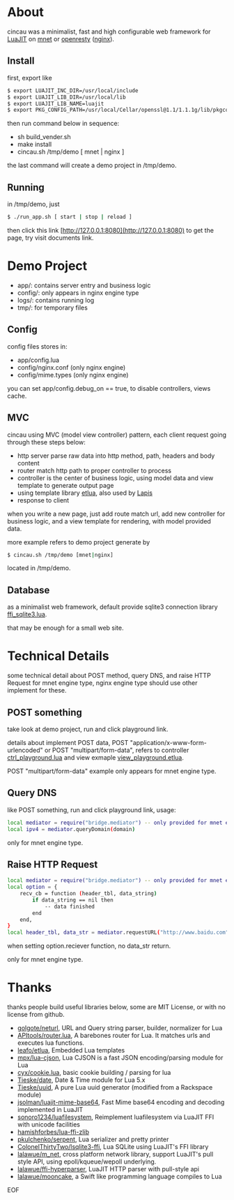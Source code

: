 
# About

cincau was a minimalist, fast and high configurable web framework for [LuaJIT](http://luajit.org) on [mnet](https://github.com/lalawue/m_net) or [openresty](http://openresty.org/cn/) ([nginx](https://www.nginx.com)).

## Install

first, export like

```sh
$ export LUAJIT_INC_DIR=/usr/local/include
$ export LUAJIT_LIB_DIR=/usr/local/lib
$ export LUAJIT_LIB_NAME=luajit
$ export PKG_CONFIG_PATH=/usr/local/Cellar/openssl@1.1/1.1.1g/lib/pkgconfig
```

then run command below in sequence:

- sh build_vender.sh
- make install
- cincau.sh /tmp/demo [ mnet | nginx ]

the last command will create a demo project in /tmp/demo.

## Running

in /tmp/demo, just 

```sh
$ ./run_app.sh [ start | stop | reload ]
```

then click this link [http://127.0.0.1:8080](http://127.0.0.1:8080) to get the page, try visit documents link.

# Demo Project

- app/: contains server entry and business logic
- config/: only appears in nginx engine type
- logs/: contains running log
- tmp/: for temporary files

## Config

config files stores in:

- app/config.lua
- config/nginx.conf (only nginx engine)
- config/mime.types (only nginx engine)

you can set app/config.debug_on == true, to disable controllers, views cache.

## MVC

cincau using MVC (model view controller) pattern, each client request going through these steps below:

- http server parse raw data into http method, path, headers and body content
- router match http path to proper controller to process
- controller is the center of business logic, using model data and view template to generate output page
- using template library [etlua](https://github.com/leafo/etlua), also used by [Lapis](https://github.com/leafo/lapis)
- response to client

when you write a new page, just add route match url, add new controller for business logic, and a view template for rendering, with model provided data.

more example refers to demo project generate by 

```sh
$ cincau.sh /tmp/demo [mnet|nginx]
```

located in /tmp/demo.

## Database

as a minimalist web framework, default provide sqlite3 connection library [ffi_sqlite3.lua](https://github.com/lalawue/cincau/blob/master/cincau/db/ffi_lsqlite3.lua).

that may be enough for a small web site.

# Technical Details

some technical detail about POST method, query DNS, and raise HTTP Request for mnet engine type, nginx engine type should use other implement for these.

## POST something

take look at demo project, run and click playground link.

details about implement POST data, POST "application/x-www-form-urlencoded" or POST "multipart/form-data", refers to controller [ctrl_playground.lua](https://github.com/lalawue/cincau/blob/master/cincau/scaffold/demo/controllers/ctrl_playground.lua) and view exmaple [view_playground.etlua](https://github.com/lalawue/cincau/blob/master/cincau/scaffold/demo/views/view_playground.etlua).

POST "multipart/form-data" example only appears for mnet engine type.

## Query DNS

like POST something, run and click playground link, usage:

```sh
local mediator = require("bridge.mediator") -- only provided for mnet engine_type
local ipv4 = mediator.queryDomain(domain)
```

only for mnet engine type.

## Raise HTTP Request

```sh
local mediator = require("bridge.mediator") -- only provided for mnet engine_type
local option = {
    recv_cb = function (header_tbl, data_string)
        if data_string == nil then
            -- data finished
        end
    end,
}
local header_tbl, data_str = mediator.requestURL("http://www.baidu.com", option)
```

when setting option.reciever function, no data_str return.

only for mnet engine type.

# Thanks

thanks people build useful libraries below, some are MIT License, or with no license from github.

- [golgote/neturl](https://github.com/golgote/neturl), URL and Query string parser, builder, normalizer for Lua
- [APItools/router.lua](https://github.com/APItools/router.lua), A barebones router for Lua. It matches urls and executes lua functions.
- [leafo/etlua](https://github.com/leafo/etlua), Embedded Lua templates
- [mpx/lua-cjson](https://github.com/mpx/lua-cjson), Lua CJSON is a fast JSON encoding/parsing module for Lua
- [cyx/cookie.lua](https://github.com/cyx/cookie.lua), basic cookie building / parsing for lua
- [Tieske/date](https://github.com/Tieske/date), Date & Time module for Lua 5.x
- [Tieske/uuid](https://github.com/Tieske/uuid/), A pure Lua uuid generator (modified from a Rackspace module)
- [jsolman/luajit-mime-base64](https://github.com/jsolman/luajit-mime-base64), Fast Mime base64 encoding and decoding implemented in LuaJIT
- [sonoro1234/luafilesystem](https://github.com/sonoro1234/luafilesystem), Reimplement luafilesystem via LuaJIT FFI with unicode facilities
- [hamishforbes/lua-ffi-zlib](https://github.com/hamishforbes/lua-ffi-zlib)
- [pkulchenko/serpent](https://github.com/pkulchenko/serpent), Lua serializer and pretty printer
- [ColonelThirtyTwo/lsqlite3-ffi](https://github.com/ColonelThirtyTwo/lsqlite3-ffi), Lua SQLite using LuaJIT's FFI library
- [lalawue/m_net](https://github.com/lalawue/m_net/), cross platform network library, support LuaJIT's pull style API, using epoll/kqueue/wepoll underlying.
- [lalawue/ffi-hyperparser](https://github.com/lalawue/ffi-hyperparser), LuaJIT HTTP parser with pull-style api
- [lalawue/mooncake](https://github.com/lalawue/mooncake), a Swift like programming language compiles to Lua

EOF
